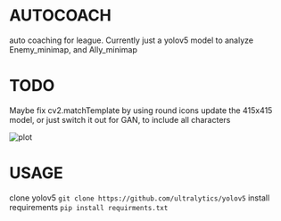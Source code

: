 # AUTOCOACH
auto coaching for league. Currently just a yolov5 model to analyze Enemy_minimap, and Ally_minimap

# TODO
Maybe fix cv2.matchTemplate by using round icons
update the 415x415 model, or just switch it out for GAN, to include all characters


![plot](https://github.com/SHOOPIDOOP/AUTOCOACH/blob/main/RUNNING.png)
# USAGE
clone yolov5
```git clone https://github.com/ultralytics/yolov5```
install requirements
```pip install requirments.txt```
